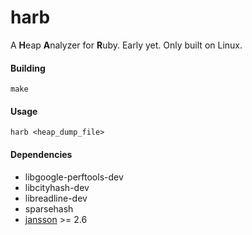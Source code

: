 # harb

A **H**eap **A**nalyzer for **R**uby. Early yet. Only built on Linux.

#### Building
`make`

#### Usage
`harb <heap_dump_file>`

#### Dependencies
- libgoogle-perftools-dev
- libcityhash-dev
- libreadline-dev
- sparsehash
- [jansson](https://github.com/akheron/jansson) >= 2.6
